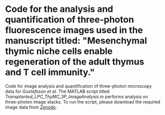 # Code for the analysis and quantification of three-photon fluorescence images used in the manuscript titled: "Mesenchymal thymic niche cells enable regeneration of the adult thymus and T cell immunity."
Code for image analysis and quantification of three-photon microscopy data for *Gustafsson et al.*
The MATLAB script titled *Transplanted_LPC_ThyMC_3P_ImageAnalysis.m* performs analysis on three-photon image stacks. To run the script, please download the required image data from [Zenodo](10.5281/zenodo.15277803).
